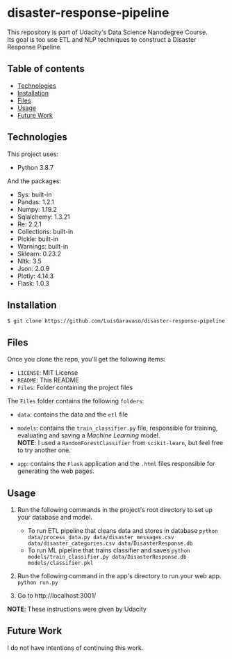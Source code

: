 # disaster-response-pipeline
This repository is part of Udacity's Data Science Nanodegree Course. \
Its goal is too use ETL and NLP techniques to construct a Disaster Response Pipeline.

## Table of contents
* [Technologies]($Technologies)
* [Installation](#Installation)
* [Files](#Files)
* [Usage](#Usage)
* [Future Work](#Future-Work)

## Technologies

This project uses:

* Python 3.8.7

And the packages:

* Sys: built-in
* Pandas: 1.2.1
* Numpy: 1.19.2
* Sqlalchemy: 1.3.21
* Re: 2.2.1
* Collections: built-in
* Pickle: built-in
* Warnings: built-in
* Sklearn: 0.23.2
* Nltk: 3.5
* Json: 2.0.9
* Plotly: 4.14.3
* Flask: 1.0.3

## Installation

```
$ git clone https://github.com/LuisGaravaso/disaster-response-pipeline
```

## Files

Once you clone the repo, you'll get the following items:

* `LICENSE`: MIT License
* `README`: This README
* `Files`: Folder containing the project files

The `Files` folder contains the following `folders`:

* `data`: contains the data and the `etl` file
* `models`: contains the `train_classifier.py` file, responsible for training, evaluating and saving a *Machine Learning* model. \
  **NOTE**: I used a `RandomForestClassifier` from `scikit-learn`, but feel free to try another one.

* `app`: contains the `Flask` application and the `.html` files responsible for generating the web pages.

## Usage

1. Run the following commands in the project's root directory to set up your database and model.

    - To run ETL pipeline that cleans data and stores in database
        `python data/process_data.py data/disaster_messages.csv data/disaster_categories.csv data/DisasterResponse.db`
    - To run ML pipeline that trains classifier and saves
        `python models/train_classifier.py data/DisasterResponse.db models/classifier.pkl`

2. Run the following command in the app's directory to run your web app.
    `python run.py`

3. Go to http://localhost:3001/

**NOTE**: These instructions were given by Udacity

## Future Work

I do not have intentions of continuing this work.
